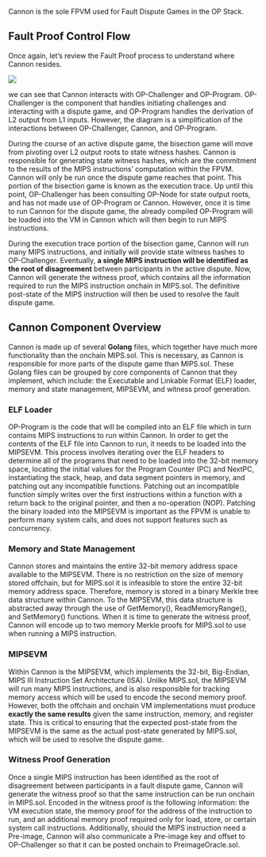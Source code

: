 Cannon is the sole FPVM used for Fault Dispute Games in the OP Stack.

## Fault Proof Control Flow

Once again, let’s review the Fault Proof process to understand where Cannon resides.

![](https://lh7-us.googleusercontent.com/Q6rtqBZSU9wLL_Jh4PCCkjOPeVZo2TBdkcPCMiWaiSTTcAdENrGVT_Tl9QTJoUL9r3BwNTHSzs0pT21B9qrxLH_br9tJBynPSnwtpohJi6IcU_ZvQsqMhAKpApmYkNSnGsT90fZmXBFFQpmkxWZNhzw)

we can see that Cannon interacts with OP-Challenger and OP-Program. OP-Challenger is the component that handles initiating challenges and interacting with a dispute game, and OP-Program handles the derivation of L2 output from L1 inputs. However, the diagram is a simplification of the interactions between OP-Challenger, Cannon, and OP-Program.

During the course of an active dispute game, the bisection game will move from pivoting over L2 output roots to state witness hashes. Cannon is responsible for generating state witness hashes, which are the commitment to the results of the MIPS instructions’ computation within the FPVM. Cannon will only be run once the dispute game reaches that point. This portion of the bisection game is known as the execution trace. Up until this point, OP-Challenger has been consulting OP-Node for state output roots, and has not made use of OP-Program or Cannon. However, once it is time to run Cannon for the dispute game, the already compiled OP-Program will be loaded into the VM in Cannon which will then begin to run MIPS instructions.

During the execution trace portion of the bisection game, Cannon will run many MIPS instructions, and initially will provide state witness hashes to OP-Challenger. Eventually, **a single MIPS instruction will be identified as the root of disagreement** between participants in the active dispute. Now, Cannon will generate the witness proof, which contains all the information required to run the MIPS instruction onchain in MIPS.sol. The definitive post-state of the MIPS instruction will then be used to resolve the fault dispute game.

## Cannon Component Overview

Cannon is made up of several **Golang** files, which together have much more functionality than the onchain MIPS.sol. This is necessary, as Cannon is responsible for more parts of the dispute game than MIPS.sol. These Golang files can be grouped by core components of Cannon that they implement, which include: the Executable and Linkable Format (ELF) loader, memory and state management, MIPSEVM, and witness proof generation.

### ELF Loader

OP-Program is the code that will be compiled into an ELF file which in turn contains MIPS instructions to run within Cannon. In order to get the contents of the ELF file into Cannon to run, it needs to be loaded into the MIPSEVM. This process involves iterating over the ELF headers to determine all of the programs that need to be loaded into the 32-bit memory space, locating the initial values for the Program Counter (PC) and NextPC, instantiating the stack, heap, and data segment pointers in memory, and patching out any incompatible functions. Patching out an incompatible function simply writes over the first instructions within a function with a return back to the original pointer, and then a no-operation (NOP). Patching the binary loaded into the MIPSEVM is important as the FPVM is unable to perform many system calls, and does not support features such as concurrency.

### Memory and State Management

Cannon stores and maintains the entire 32-bit memory address space available to the MIPSEVM. There is no restriction on the size of memory stored offchain, but for MIPS.sol it is infeasible to store the entire 32-bit memory address space. Therefore, memory is stored in a binary Merkle tree data structure within Cannon. To the MIPSEVM, this data structure is abstracted away through the use of GetMemory(), ReadMemoryRange(), and SetMemory() functions. When it is time to generate the witness proof, Cannon will encode up to two memory Merkle proofs for MIPS.sol to use when running a MIPS instruction.

### MIPSEVM

Within Cannon is the MIPSEVM, which implements the 32-bit, Big-Endian, MIPS III Instruction Set Architecture (ISA). Unlike MIPS.sol, the MIPSEVM will run many MIPS instructions, and is also responsible for tracking memory access which will be used to encode the second memory proof. However, both the offchain and onchain VM implementations must produce  **exactly the same results**  given the same instruction, memory, and register state. This is critical to ensuring that the expected post-state from the MIPSEVM is the same as the actual post-state generated by MIPS.sol, which will be used to resolve the dispute game.

### Witness Proof Generation

Once a single MIPS instruction has been identified as the root of disagreement between participants in a fault dispute game, Cannon will generate the witness proof so that the same instruction can be run onchain in MIPS.sol. Encoded in the witness proof is the following information: the VM execution state, the memory proof for the address of the instruction to run, and an additional memory proof required only for load, store, or certain system call instructions. Additionally, should the MIPS instruction need a Pre-image, Cannon will also communicate a Pre-image key and offset to OP-Challenger so that it can be posted onchain to PreimageOracle.sol.